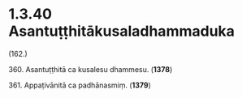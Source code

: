 

# 1.3.40 Asantuṭṭhitākusaladhammaduka




(162.)

360\. Asantuṭṭhitā ca kusalesu dhammesu. (**1378**)

361\. Appaṭivānitā ca padhānasmiṃ. (**1379**)



